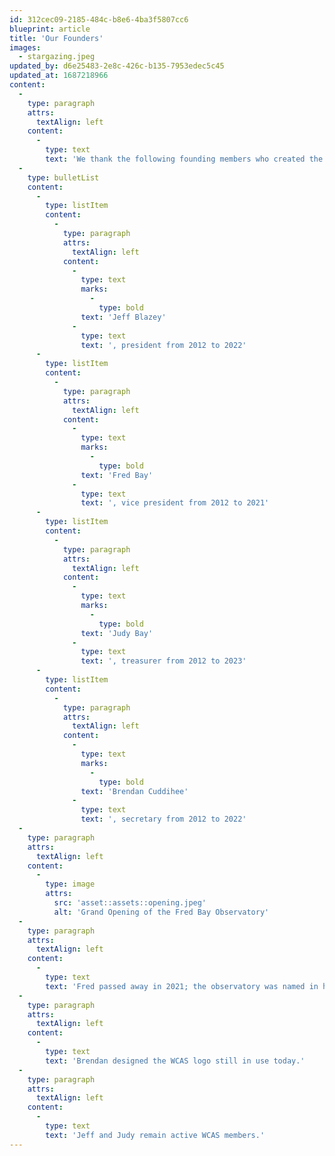 ```yaml
---
id: 312cec09-2185-484c-b8e6-4ba3f5807cc6
blueprint: article
title: 'Our Founders'
images:
  - stargazing.jpeg
updated_by: d6e25483-2e8c-426c-b135-7953edec5c45
updated_at: 1687218966
content:
  -
    type: paragraph
    attrs:
      textAlign: left
    content:
      -
        type: text
        text: 'We thank the following founding members who created the Warren County Astronomical Society and worked tirelessly to establish the observatory facilities we enjoy today at Hisey Park and Camp Joy:'
  -
    type: bulletList
    content:
      -
        type: listItem
        content:
          -
            type: paragraph
            attrs:
              textAlign: left
            content:
              -
                type: text
                marks:
                  -
                    type: bold
                text: 'Jeff Blazey'
              -
                type: text
                text: ', president from 2012 to 2022'
      -
        type: listItem
        content:
          -
            type: paragraph
            attrs:
              textAlign: left
            content:
              -
                type: text
                marks:
                  -
                    type: bold
                text: 'Fred Bay'
              -
                type: text
                text: ', vice president from 2012 to 2021'
      -
        type: listItem
        content:
          -
            type: paragraph
            attrs:
              textAlign: left
            content:
              -
                type: text
                marks:
                  -
                    type: bold
                text: 'Judy Bay'
              -
                type: text
                text: ', treasurer from 2012 to 2023'
      -
        type: listItem
        content:
          -
            type: paragraph
            attrs:
              textAlign: left
            content:
              -
                type: text
                marks:
                  -
                    type: bold
                text: 'Brendan Cuddihee'
              -
                type: text
                text: ', secretary from 2012 to 2022'
  -
    type: paragraph
    attrs:
      textAlign: left
    content:
      -
        type: image
        attrs:
          src: 'asset::assets::opening.jpeg'
          alt: 'Grand Opening of the Fred Bay Observatory'
  -
    type: paragraph
    attrs:
      textAlign: left
    content:
      -
        type: text
        text: 'Fred passed away in 2021; the observatory was named in his honor that year.'
  -
    type: paragraph
    attrs:
      textAlign: left
    content:
      -
        type: text
        text: 'Brendan designed the WCAS logo still in use today.'
  -
    type: paragraph
    attrs:
      textAlign: left
    content:
      -
        type: text
        text: 'Jeff and Judy remain active WCAS members.'
---
```

